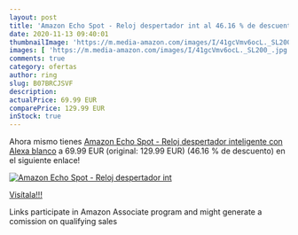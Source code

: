 ```yaml
---
layout: post
title: 'Amazon Echo Spot - Reloj despertador int al 46.16 % de descuento'
date: 2020-11-13 09:40:01
thumbnailImage: 'https://m.media-amazon.com/images/I/41gcVmv6ocL._SL200_.jpg'
images: [ 'https://m.media-amazon.com/images/I/41gcVmv6ocL._SL200_.jpg' ]
comments: true
category: ofertas
author: ring
slug: B07BRCJSVF
description:
actualPrice: 69.99 EUR
comparePrice: 129.99 EUR
inStock: true
---
```


Ahora mismo tienes [Amazon Echo Spot - Reloj despertador inteligente con Alexa  blanco](https://www.amazon.es/dp/B07BRCJSVF/?tag=tolees-21) a 69.99 EUR (original: 129.99 EUR) (46.16 %  de descuento) en el siguiente enlace!

[![Amazon Echo Spot - Reloj despertador int](https://m.media-amazon.com/images/I/41gcVmv6ocL._SL200_.jpg)](https://www.amazon.es/dp/B07BRCJSVF/?tag=tolees-21)

[Visítala!!!](https://www.amazon.es/dp/B07BRCJSVF/?tag=tolees-21)

Links participate in Amazon Associate program and might generate a comission on qualifying sales
